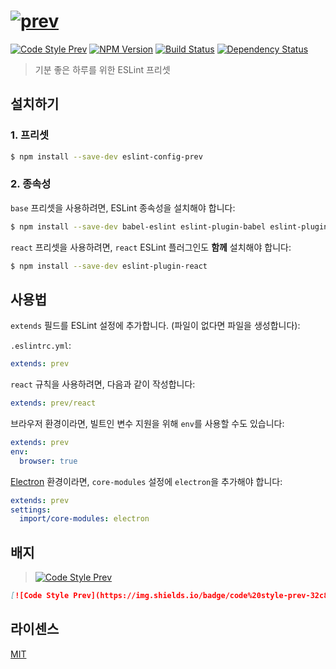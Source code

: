 # [![prev](https://cdn.rawgit.com/preco21/eslint-config-prev/master/assets/logo.svg)](https://github.com/preco21/eslint-config-prev)

[![Code Style Prev](https://img.shields.io/badge/code%20style-prev-32c8fc.svg?style=flat-square)](https://github.com/preco21/eslint-config-prev)
[![NPM Version](https://img.shields.io/npm/v/eslint-config-prev.svg?style=flat-square)](https://www.npmjs.com/package/eslint-config-prev)
[![Build Status](https://img.shields.io/travis/preco21/eslint-config-prev/master.svg?style=flat-square)](https://travis-ci.org/preco21/eslint-config-prev)
[![Dependency Status](https://dependencyci.com/github/preco21/eslint-config-prev/badge?style=flat-square)](https://dependencyci.com/github/preco21/eslint-config-prev)

> 기분 좋은 하루를 위한 ESLint 프리셋

## 설치하기

### 1. 프리셋

```bash
$ npm install --save-dev eslint-config-prev
```

### 2. 종속성

`base` 프리셋을 사용하려면, ESLint 종속성을 설치해야 합니다:

```bash
$ npm install --save-dev babel-eslint eslint-plugin-babel eslint-plugin-import
```

`react` 프리셋을 사용하려면, `react` ESLint 플러그인도 **함께** 설치해야 합니다:

```bash
$ npm install --save-dev eslint-plugin-react
```

## 사용법

`extends` 필드를 ESLint 설정에 추가합니다. (파일이 없다면 파일을 생성합니다):

`.eslintrc.yml`:

```yaml
extends: prev
```

`react` 규칙을 사용하려면, 다음과 같이 작성합니다:

```yaml
extends: prev/react
```

브라우저 환경이라면, 빌트인 변수 지원을 위해 `env`를 사용할 수도 있습니다:

```yaml
extends: prev
env:
  browser: true
```

[Electron](electron.atom.io) 환경이라면, `core-modules` 설정에 `electron`을
추가해야 합니다:

```yaml
extends: prev
settings:
  import/core-modules: electron
```

## 배지

> [![Code Style Prev](https://img.shields.io/badge/code%20style-prev-32c8fc.svg?style=flat-square)](https://github.com/preco21/eslint-config-prev)

```markdown
[![Code Style Prev](https://img.shields.io/badge/code%20style-prev-32c8fc.svg?style=flat-square)](https://github.com/preco21/eslint-config-prev)
```

## 라이센스

[MIT](http://preco.mit-license.org/)

